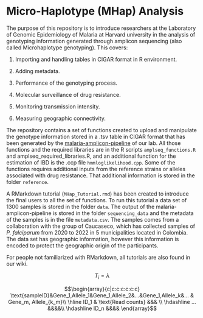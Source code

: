 # Micro-Haplotype (MHap) Analysis
The purpose of this repository is to introduce researchers at the Laboratory of Genomic Epidemiology of Malaria at Harvard university in the analysis of genotyping information generated through amplicon sequencing (also called Microhaplotype genotyping). This covers:

1. Importing and handling tables in CIGAR format in R environment.

2. Adding metadata.

3. Performance of the genotyping process.

4. Molecular surveillance of drug resistance.

5. Monitoring transmission intensity.

6. Measuring geographic connectivity.

The repository contains a set of functions created to upload and manipulate the genotype information stored in a .tsv table in CIGAR format that has been generated by the [malaria-amplicon-pipeline](https://github.com/broadinstitute/malaria-amplicon-pipeline) of our lab. All those functions and the required libraries are in the R scripts `amplseq_functions.R` and amplseq_required_libraries.R, and an additional function for the estimation of IBD is the .ccp file `hmmloglikelihood.cpp`. Some of the functions requires additional inputs from the reference strains or alleles associated with drug resistance. That additional information is stored in the folder `reference`.

A RMarkdown tutorial (`MHap_Tutorial.rmd`) has been created to introduce the final users to all the set of functions. To run this tutorial a data set of 1300 samples is stored in the folder `data`. The output of the malaria-amplicon-pipeline is stored in the folder `sequencing_data` and the metadata of the samples is in the file `metadata.csv`. The samples comes from a collaboration with the group of Caucaseco, which has collected samples of *P. falciparum* from 2020 to 2022 in 5 municipalities located in Colombia. The data set has geographic information, however this information is encoded to protect the geographic origin of the participants.

For people not familiarized with RMarkdown, all tutorials are also found in our wiki.

$$T_i = \lambda$$

$$\begin{array}{c|c:c:c:c:c:c} \text{sampleID}&Gene_1,Allele_1&Gene_1,Allele_2&...&Gene_1,Allele_k&... & Gene_m, Allele_{k_m}\\ \hline ID_1 & \text{Read counts} &&& \\ \hdashline ... &&&&\\ \hdashline ID_n &&&& \end{array}$$
